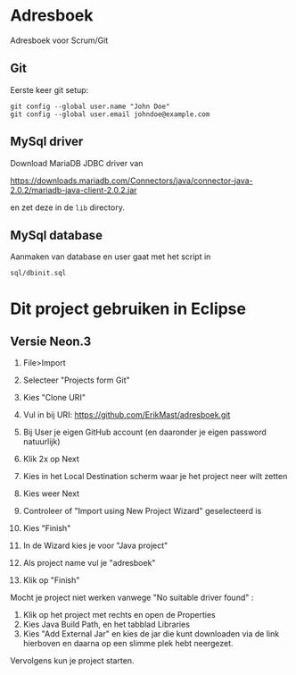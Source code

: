 # Adresboek

Adresboek voor Scrum/Git

## Git

Eerste keer git setup:

    git config --global user.name "John Doe"
    git config --global user.email johndoe@example.com

    
## MySql driver
    
Download MariaDB JDBC driver van

<https://downloads.mariadb.com/Connectors/java/connector-java-2.0.2/mariadb-java-client-2.0.2.jar> 

en zet deze in de ```lib``` directory.


## MySql database

Aanmaken van database en user gaat met het script in

    sql/dbinit.sql
   
# Dit project gebruiken in Eclipse
## Versie Neon.3
1. File>Import
2. Selecteer "Projects form Git"
3. Kies "Clone URI"
4. Vul in bij URI: https://github.com/ErikMast/adresboek.git
5. Bij User je eigen GitHub account (en daaronder je eigen password natuurlijk)
6. Klik 2x op Next 
7. Kies in het Local Destination scherm waar je het project neer wilt zetten
8. Kies weer Next
9. Controleer of "Import using New Project Wizard" geselecteerd is
10. Kies "Finish"

11. In de Wizard kies je voor "Java project"
12. Als project name vul je "adresboek"
13. Klik op "Finish"

Mocht je project niet werken vanwege "No suitable driver found" :
1. Klik op het project met rechts en open de Properties
2. Kies Java Build Path, en het tabblad Libraries
3. Kies "Add External Jar" en kies de jar die kunt downloaden via de link hierboven en daarna op een slimme plek hebt neergezet.

Vervolgens kun je project starten.



    
